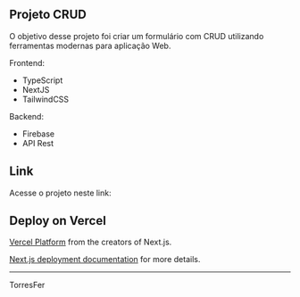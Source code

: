 ## Projeto CRUD
O objetivo desse projeto foi criar um formulário com CRUD utilizando ferramentas modernas para aplicação Web.

Frontend:
- TypeScript
- NextJS
- TailwindCSS

Backend:
- Firebase
- API Rest

## Link
Acesse o projeto neste link:

## Deploy on Vercel
[Vercel Platform](https://vercel.com/new?utm_medium=default-template&filter=next.js&utm_source=create-next-app&utm_campaign=create-next-app-readme) from the creators of Next.js.

[Next.js deployment documentation](https://nextjs.org/docs/deployment) for more details.

_____________________________

TorresFer
